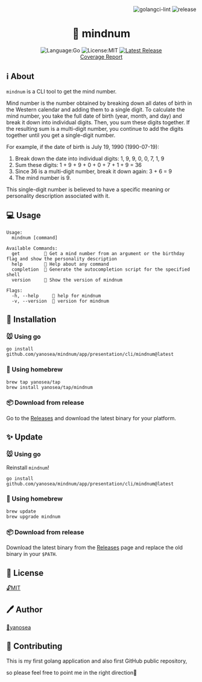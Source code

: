 <div align="right">

![golangci-lint](https://github.com/yanosea/mindnum/actions/workflows/golangci-lint.yml/badge.svg)
![release](https://github.com/yanosea/mindnum/actions/workflows/release.yml/badge.svg)

</div>

<div align="center">

# 🧠 mindnum

![Language:Go](https://img.shields.io/static/v1?label=Language&message=Go&color=blue&style=flat-square)
![License:MIT](https://img.shields.io/static/v1?label=License&message=MIT&color=blue&style=flat-square)
[![Latest Release](https://img.shields.io/github/v/release/yanosea/mindnum?style=flat-square)](https://github.com/yanosea/mindnum/releases/latest)
<br/>
[Coverage Report](https://yanosea.github.io/mindnum/coverage.html)
</div>

## ℹ️ About

`mindnum` is a CLI tool to get the mind number.

Mind number is the number obtained by breaking down all dates of birth in the Western calendar and adding them to a single digit.
To calculate the mind number, you take the full date of birth (year, month, and day) and break it down into individual digits. Then, you sum these digits together. If the resulting sum is a multi-digit number, you continue to add the digits together until you get a single-digit number.

For example, if the date of birth is July 19, 1990 (1990-07-19):

1. Break down the date into individual digits: 1, 9, 9, 0, 0, 7, 1, 9
2. Sum these digits: 1 + 9 + 9 + 0 + 0 + 7 + 1 + 9 = 36
3. Since 36 is a multi-digit number, break it down again: 3 + 6 = 9
4. The mind number is 9.

This single-digit number is believed to have a specific meaning or personality description associated with it.

## 💻 Usage

```
Usage:
  mindnum [command]

Available Commands:
  get         🧠 Get a mind number from an argument or the birthday flag and show the personality description
  help        🤝 Help about any command
  completion  🔧 Generate the autocompletion script for the specified shell
  version     🔖 Show the version of mindnum

Flags:
  -h, --help     🤝 help for mindnum
  -v, --version  🔖 version for mindnum
```

## 🔧 Installation

### 🐭 Using go

```
go install github.com/yanosea/mindnum/app/presentation/cli/mindnum@latest 
```

### 🍺 Using homebrew

```
brew tap yanosea/tap
brew install yanosea/tap/mindnum
```

### 📦 Download from release

Go to the [Releases](https://github.com/yanosea/mindnum/releases) and download the latest binary for your platform.  

## ✨ Update

### 🐭 Using go

Reinstall `mindnum`!

```
go install github.com/yanosea/mindnum/app/presentation/cli/mindnum@latest 
```

### 🍺 Using homebrew

```
brew update
brew upgrade mindnum
```

### 📦 Download from release

Download the latest binary from the [Releases](https://github.com/yanosea/mindnum/releases) page and replace the old binary in your `$PATH`.

## 📃 License

[🔓MIT](./LICENSE)

## 🖊️ Author

[🏹yanosea](https://github.com/yanosea)

## 🤝 Contributing

This is my first golang application and also first GitHub public repository,

so please feel free to point me in the right direction🙏
